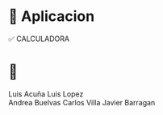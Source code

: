 
# 🗿​ Aplicacion
 
 
 ✅ CALCULADORA



# 🚀​

Luis Acuña
Luis Lopez  
Andrea Buelvas
Carlos Villa
Javier Barragan
